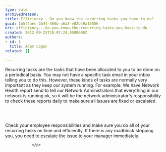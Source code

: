 ```yaml
---
type: rule
archivedreason: 
title: Efficiency - Do you know the recurring tasks you have to do?
guid: 1b5f4aec-2b44-468b-a6a2-e02b49a16556
uri: efficiency---do-you-know-the-recurring-tasks-you-have-to-do
created: 2012-09-25T18:07:24.0000000Z
authors:
- id: 1
  title: Adam Cogan
related: []

---
```



<p>
                    Recurring tasks are the tasks that have been allocated to you to be done on a periodical basis. 
                    You may not have a specific task email in your inbox telling you to do this. 
                    However, these kinds of tasks are normally very important as they keep our system running. 
                    For example&#58; We have Network Health report send to tell our Network Administrators that 
                    everything in our network is running ok, so it will be the network administrator's responsibility 
                    to check these reports daily to make sure all issues are fixed or escalated. 
                </p>
<br><excerpt class='endintro'></excerpt><br>
<p>
                    Check your employee responsibilities and make sure you do all of your recurring tasks on time and efficiently. 
                    If there is any roadblock stopping you, you need to escalate the issue to your manager immediately. 

                </p>


